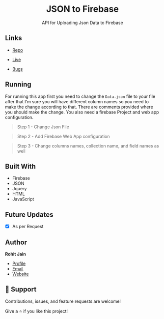 <h1 align="center">JSON to Firebase</h1>

<p align="center">API for Uploading Json Data to Firebase</p>

## Links

- [Repo](https://github.com/Rohit19060/JSON-to-Firebase "JSON to Firebase")

- [Live](https://Rohit19060.github.io/JSON-to-Firebase/ "Live View")

- [Bugs](https://github.com/Rohit19060/JSON-to-Firebase/issues "Issues Page")

## Running

For running this app first you need to change the `Data.json` file to your file after that I'm sure you will have different column names so you need to make the change according to that. There are comments provided where you should make the change. You also need a firebase Project and web app configuration.

> Step 1 - Change Json File

> Step 2 - Add Firebase Web App configuration

> Step 3 - Change columns names, collection name, and field names as well

## Built With

- Firebase
- JSON
- Jquery
- HTML
- JavaScript

## Future Updates

- [x] As per Request

## Author

**Rohit Jain**

- [Profile](https://github.com/rohit19060 "Rohit jain")
- [Email](mailto:rohitjain19060@gmail.com?subject=Hi%20from%20JSONtoFirebase "Hi!")
- [Website](https://kingtechnologies.in "Welcome")

## 🤝 Support

Contributions, issues, and feature requests are welcome!

Give a ⭐️ if you like this project!
